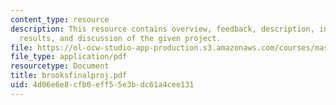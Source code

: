 ```yaml
---
content_type: resource
description: This resource contains overview, feedback, description, interaction,
  results, and discussion of the given project.
file: https://ol-ocw-studio-app-production.s3.amazonaws.com/courses/mas-965-relational-machines-spring-2005/4d06e6e8cfb0eff55e3bdc61a4cee131_brooksfinalproj.pdf
file_type: application/pdf
resourcetype: Document
title: brooksfinalproj.pdf
uid: 4d06e6e8-cfb0-eff5-5e3b-dc61a4cee131
---
```

